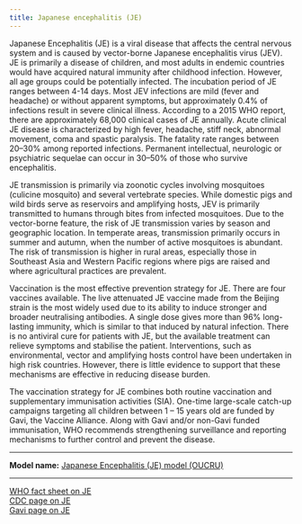 ```yaml
---
title: Japanese encephalitis (JE)
---
```


Japanese Encephalitis (JE) is a viral disease that affects the central nervous system and is caused by vector-borne Japanese encephalitis virus (JEV). JE is primarily a disease of children, and most adults in endemic countries would have acquired natural immunity after childhood infection. However, all age groups could be potentially infected. The incubation period of JE ranges between 4-14 days. Most JEV infections are mild (fever and headache) or without apparent symptoms, but approximately 0.4% of infections result in severe clinical illness. According to a 2015 WHO report, there are approximately 68,000 clinical cases of JE annually. Acute clinical JE disease is characterized by high fever, headache, stiff neck, abnormal movement, coma and spastic paralysis. The fatality rate ranges between 20–30% among reported infections. Permanent intellectual, neurologic or psychiatric sequelae can occur in 30–50% of those who survive encephalitis.  

JE transmission is primarily via zoonotic cycles involving mosquitoes (culicine mosquito) and several vertebrate species. While domestic pigs and wild birds serve as reservoirs and amplifying hosts, JEV is primarily transmitted to humans through bites from infected mosquitoes.  Due to the vector-borne feature, the risk of JE transmission varies by season and geographic location. In temperate areas, transmission primarily occurs in summer and autumn, when the number of active mosquitoes is abundant. The risk of transmission is higher in rural areas, especially those in Southeast Asia and Western Pacific regions where pigs are raised and where agricultural practices are prevalent.  

Vaccination is the most effective prevention strategy for JE. There are four vaccines available. The live attenuated JE vaccine made from the Beijing strain is the most widely used due to its ability to induce stronger and broader neutralising antibodies. A single dose gives more than 96% long-lasting immunity, which is similar to that induced by natural infection. There is no antiviral cure for patients with JE, but the available treatment can relieve symptoms and stabilise the patient. Interventions, such as environmental, vector and amplifying hosts control have been undertaken in high risk countries. However, there is little evidence to support that these mechanisms are effective in reducing disease burden.

The vaccination strategy for JE combines both routine vaccination and supplementary immunisation activities (SIA). One-time large-scale catch-up campaigns targeting all children between 1 – 15 years old are funded by Gavi, the Vaccine Alliance. Along with Gavi and/or non-Gavi funded immunisation, WHO recommends strengthening surveillance and reporting mechanisms to further control and prevent the disease.

---

**Model name:**  [Japanese Encephalitis (JE) model (OUCRU)](/models/je)     

---

[WHO fact sheet on JE](http://www.who.int/immunization/diseases/japanese_encephalitis/en/)       
[CDC page on JE](https://www.cdc.gov/japaneseencephalitis/)        
[Gavi page on JE](http://www.gavi.org/support/nvs/japanese-encephalitis/)    

